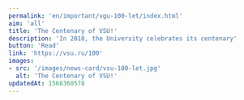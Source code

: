 ```yaml
---
permalink: 'en/important/vgu-100-let/index.html'
aim: 'all'
title: 'The Centenary of VSU!'
description: 'In 2018, the University celebrates its centenary'
button: 'Read'
link: 'https://vsu.ru/100'
images:
- src: '/images/news-card/vsu-100-let.jpg'
  alt: 'The Centenary of VSU!'
updatedAt: 1568360578
---
```

